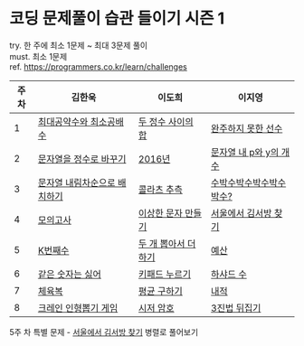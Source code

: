 # 코딩 문제풀이 습관 들이기 시즌 1

try. 한 주에 최소 1문제 ~ 최대 3문제 풀이  
must. 최소 1문제  
ref. https://programmers.co.kr/learn/challenges


|주차|김한욱|이도희|이지영|
|--|---|---|---|
|1|[최대공약수와 최소공배수](https://programmers.co.kr/learn/courses/30/lessons/12940)|[두 정수 사이의 합](https://programmers.co.kr/learn/courses/30/lessons/12912)|[완주하지 못한 선수](https://programmers.co.kr/learn/courses/30/lessons/42576)|
|2|[문자열을 정수로 바꾸기](https://programmers.co.kr/learn/courses/30/lessons/12925)|[2016년](https://programmers.co.kr/learn/courses/30/lessons/12901)|[문자열 내 p와 y의 개수](https://programmers.co.kr/learn/courses/30/lessons/12916)
|3|[문자열 내림차순으로 배치하기](https://programmers.co.kr/learn/courses/30/lessons/12917)|[콜라츠 추측](https://programmers.co.kr/learn/courses/30/lessons/12943)|[수박수박수박수박수박수?](https://programmers.co.kr/learn/courses/30/lessons/12922)
|4|[모의고사](https://programmers.co.kr/learn/courses/30/lessons/42840)|[이상한 문자 만들기](https://programmers.co.kr/learn/courses/30/lessons/12930)|[서울에서 김서방 찾기](https://programmers.co.kr/learn/courses/30/lessons/12919)
|5|[K번째수](https://programmers.co.kr/learn/courses/30/lessons/42748)|[두 개 뽑아서 더하기](https://programmers.co.kr/learn/courses/30/lessons/68644)|[예산](https://programmers.co.kr/learn/courses/30/lessons/12982) 
|6|[같은 숫자는 싫어](https://programmers.co.kr/learn/courses/30/lessons/12906)|[키패드 누르기](https://programmers.co.kr/learn/courses/30/lessons/67256)|[하샤드 수](https://programmers.co.kr/learn/courses/30/lessons/12947)
|7|[체육복](https://programmers.co.kr/learn/courses/30/lessons/42862)|[평균 구하기](https://programmers.co.kr/learn/courses/30/lessons/12944)|[내적](https://programmers.co.kr/learn/courses/30/lessons/70128)
|8|[크레인 인형뽑기 게임](https://programmers.co.kr/learn/courses/30/lessons/64061)|[시저 암호](https://programmers.co.kr/learn/courses/30/lessons/12926)|[3진법 뒤집기](https://programmers.co.kr/learn/courses/30/lessons/68935)

5주 차 특별 문제 - [서울에서 김서방 찾기](https://programmers.co.kr/learn/courses/30/lessons/12919) 병렬로 풀어보기
